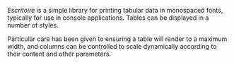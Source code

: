 _Escritoire_ is a simple library for printing tabular data in monospaced fonts,
typically for use in console applications. Tables can be displayed in a number
of styles.

Particular care has been given to ensuring a table will render to a maximum
width, and columns can be controlled to scale dynamically according to their
content and other parameters.
